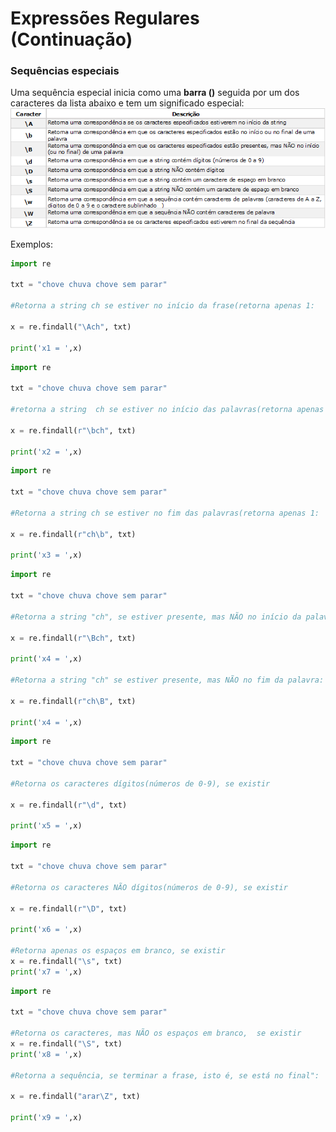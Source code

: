 # Expressões Regulares (Continuação)

### <b>Sequências especiais</b>
Uma sequência especial inicia como uma **barra (\)** seguida por um dos caracteres da lista abaixo e tem um significado especial: <br>
![funcao](/imagens/regex1.png)

Exemplos:
``` python
import re

txt = "chove chuva chove sem parar"

#Retorna a string ch se estiver no início da frase(retorna apenas 1:

x = re.findall("\Ach", txt)

print('x1 = ',x)
```

``` python
import re

txt = "chove chuva chove sem parar"

#retorna a string  ch se estiver no início das palavras(retorna apenas 1:

x = re.findall(r"\bch", txt)

print('x2 = ',x)
```

``` python
import re

txt = "chove chuva chove sem parar"

#Retorna a string ch se estiver no fim das palavras(retorna apenas 1:

x = re.findall(r"ch\b", txt)

print('x3 = ',x)
```

``` python
import re

txt = "chove chuva chove sem parar"

#Retorna a string "ch", se estiver presente, mas NÃO no início da palavra:

x = re.findall(r"\Bch", txt)

print('x4 = ',x)

#Retorna a string "ch" se estiver presente, mas NÃO no fim da palavra:

x = re.findall(r"ch\B", txt)

print('x4 = ',x)
```

``` python
import re

txt = "chove chuva chove sem parar"

#Retorna os caracteres dígitos(números de 0-9), se existir

x = re.findall(r"\d", txt)

print('x5 = ',x)
```

``` python
import re

txt = "chove chuva chove sem parar"

#Retorna os caracteres NÃO dígitos(números de 0-9), se existir

x = re.findall(r"\D", txt)

print('x6 = ',x)

#Retorna apenas os espaços em branco, se existir
x = re.findall("\s", txt)
print('x7 = ',x)
```

``` python
import re

txt = "chove chuva chove sem parar"

#Retorna os caracteres, mas NÃO os espaços em branco,  se existir
x = re.findall("\S", txt)
print('x8 = ',x)

#Retorna a sequência, se terminar a frase, isto é, se está no final":

x = re.findall("arar\Z", txt)

print('x9 = ',x)

```
